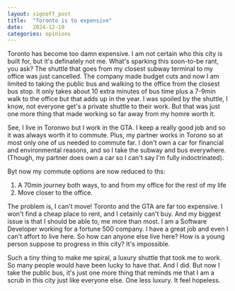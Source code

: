 ```yaml
---
layout: signoff_post
title:  "Toronto is to expensive"
date:   2024-12-10
categories: opinions
---
```


Toronto has become too damn expensive.
I am not certain who this city is built for, but it's definately not me.
What's sparking this soon-to-be rant, you ask?
The shuttle that goes from my closest subway terminal to my office was just cancelled. 
The company made budget cuts and now I am limited to taking the public bus and walking to the office from the closest bus stop.
It only takes about 10 extra minutes of bus time plus a 7-9min walk to the office but that adds up in the year.
I was spoiled by the shuttle, I know, not everyone get's a private shuttle to their work. 
But that was just one more thing that made working so far away from my homre worth it.

See, I live in Toronwo but I work in the GTA.
I keep a really good job and so it was always worth it to commute.
Plus, my partner works in Torono so at most only one of us needed to commute far. 
I don't own a car for financial and environmental reasons, and so I take the subway and bus everywhere.
(Though, my partner does own a car so I can't say I'm fully indoctrinated).

Byt now my commute options are now reduced to ths:
1. A 70min journey both ways, to and from my office for the rest of my life
2. Move closer to the office.

The problem is, I can't move!
Toronto and the GTA are far too expensive.
I won't find a cheap place to rent, and I cetainly can't buy.
And my biggest issue is that I should be able to, me more than most.
I am a Software Developer working for a fortune 500 company. 
I have a great job and even I can't affort to live here.
So how can anyone else live here?
How is a young person suppose to progress in this city?
It's impossible.

Such a tiny thing to make me spiral, a luxury shuttle that took me to work.
So many people would have been lucky to have that.
And I did.
But now I take the public bus, it's just one more thing that reminds me that I am a scrub in this city just like everyone else.
One less luxury. 
It feel hopeless.
